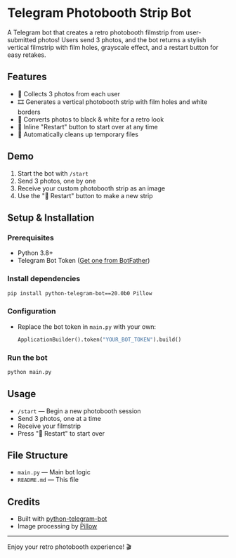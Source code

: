 # Telegram Photobooth Strip Bot

A Telegram bot that creates a retro photobooth filmstrip from user-submitted photos! Users send 3 photos, and the bot returns a stylish vertical filmstrip with film holes, grayscale effect, and a restart button for easy retakes.

## Features
- 📸 Collects 3 photos from each user
- 🎞️ Generates a vertical photobooth strip with film holes and white borders
- 🖤 Converts photos to black & white for a retro look
- 🔄 Inline "Restart" button to start over at any time
- 🧹 Automatically cleans up temporary files

## Demo
1. Start the bot with `/start`
2. Send 3 photos, one by one
3. Receive your custom photobooth strip as an image
4. Use the "🔄 Restart" button to make a new strip

## Setup & Installation

### Prerequisites
- Python 3.8+
- Telegram Bot Token ([Get one from BotFather](https://t.me/BotFather))

### Install dependencies
```bash
pip install python-telegram-bot==20.0b0 Pillow
```

### Configuration
- Replace the bot token in `main.py` with your own:
  ```python
  ApplicationBuilder().token("YOUR_BOT_TOKEN").build()
  ```

### Run the bot
```bash
python main.py
```

## Usage
- `/start` — Begin a new photobooth session
- Send 3 photos, one at a time
- Receive your filmstrip
- Press "🔄 Restart" to start over

## File Structure
- `main.py` — Main bot logic
- `README.md` — This file

## Credits
- Built with [python-telegram-bot](https://python-telegram-bot.org/)
- Image processing by [Pillow](https://python-pillow.org/)

---

Enjoy your retro photobooth experience! 🎬 